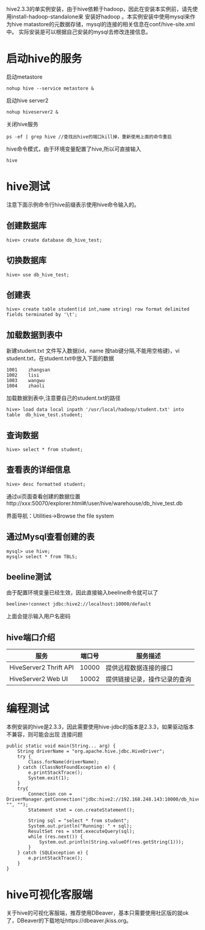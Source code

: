hive2.3.3的单实例安装，由于hive依赖于hadoop，因此在安装本实例前，请先使用install-hadoop-standalone来
安装好hadoop 。本实例安装中使用mysql来作为hive matastore的元数据存储，mysql的连接的相关信息在conf/hive-site.xml中。
实际安装是可以根据自己安装的mysql去修改连接信息。


# 启动hive的服务

启动metastore
```
nohup hive --service metastore &
```
启动hive server2

```
nohup hiveserver2 &
```
关闭hive服务
```
ps -ef | grep hive //查找出hive的端口kill掉，重新使用上面的命令重启
```
hive命令模式，由于环境变量配置了hive,所以可直接输入
```
hive
```
# hive测试

注意下面示例命令行hive前缀表示使用hive命令输入的。

## 创建数据库

```
hive> create database db_hive_test;
```
## 切换数据库
```
hive> use db_hive_test;
```
## 创建表
```
hive> create table student(id int,name string) row format delimited fields terminated by '\t';
```
## 加载数据到表中
新建student.txt 文件写入数据(id，name 按tab键分隔,不能用空格键)，vi student.txt，在student.txt中放入下面的数据
```
1001    zhangsan
1002    lisi
1003    wangwu
1004    zhaoli
```
加载数据到表中,注意要自己的student.txt的路径
```
hive> load data local inpath '/usr/local/hadoop/student.txt' into table  db_hive_test.student;
```
## 查询数据

```
hive> select * from student;
```

## 查看表的详细信息
```
hive> desc formatted student;
```
通过ui页面查看创建的数据位置
http://xxx:50070/explorer.html#/user/hive/warehouse/db_hive_test.db

界面导航：Utilities->Browse the file system
## 通过Mysql查看创建的表
```
mysql> use hive;
mysql> select * from TBLS;
```
## beeline测试
由于配置环境变量已经生效，因此直接输入beeline命令就可以了
```
beeline>!connect jdbc:hive2://localhost:10000/default
```
上面会提示输入用户名密码
## hive端口介绍
服务 | 端口号|服务描述
---|---|---
HiveServer2 Thrift API |10000|提供远程数据连接的接口
HiveServer2 Web UI | 10002|提供链接记录，操作记录的查询

# 编程测试
本例安装的hive是2.3.3，因此需要使用hive-jdbc的版本是2.3.3，如果驱动版本不兼容，则可能会出现
连接问题
```
public static void main(String... arg) {
    String driverName = "org.apache.hive.jdbc.HiveDriver";
    try {
        Class.forName(driverName);
    } catch (ClassNotFoundException e) {
        e.printStackTrace();
        System.exit(1);
    }
    try{
        Connection con = DriverManager.getConnection("jdbc:hive2://192.168.248.143:10000/db_hive_test", "", "");
        Statement stmt = con.createStatement();

        String sql = "select * from student";
        System.out.println("Running: " + sql);
        ResultSet res = stmt.executeQuery(sql);
        while (res.next()) {
            System.out.println(String.valueOf(res.getString(1)));
        }
    } catch (SQLException e) {
        e.printStackTrace();
    }
}
```
# hive可视化客服端
关于hive的可视化客服端，推荐使用DBeaver，基本只需要使用社区版的就ok了，DBeaver的下载地址https://dbeaver.jkiss.org。
